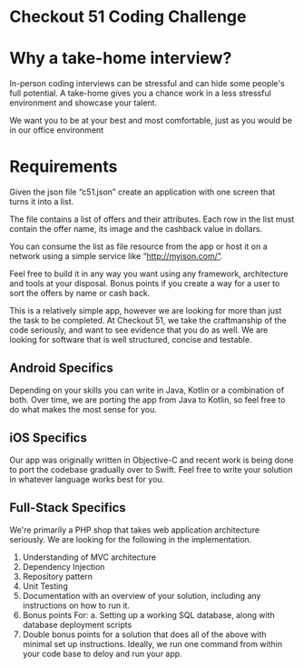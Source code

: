 # Checkout 51 Coding Challenge

# Why a take-home interview?

In-person coding interviews can be stressful and can hide some people's full potential. A take-home gives you a chance work in a less stressful environment and showcase your talent.

We want you to be at your best and most comfortable, just as you would be in our office environment

# Requirements

Given the json file “c51.json” create an application with one screen that turns it into a list. 

The file contains a list of offers and their attributes. Each row in the list must contain the offer name, its image and the cashback value in dollars. 

You can consume the list as file resource from the app or host it on a network using a simple service like “http://myjson.com/”. 

Feel free to build it in any way you want using any framework, architecture and tools at your disposal. Bonus points if you create a way for a user to sort the offers by name or cash back.

This is a relatively simple app, however we are looking for more than just the task to be completed.  At Checkout 51, we take the craftmanship of the code seriously, and want to see evidence that you do as well.  We are looking for software that is well structured, concise and testable.


## Android Specifics
Depending on your skills you can write in Java, Kotlin or a combination of both. Over time, we are porting the app from Java to Kotlin, so feel free to do what makes the most sense for you.

## iOS Specifics
Our app was originally written in Objective-C and recent work is being done to port the codebase gradually over to Swift.  Feel free to write your solution in whatever language works best for you.

## Full-Stack Specifics
We're primarily a PHP shop that takes web application architecture seriously. We are looking for the following in the implementation.
1. Understanding of MVC architecture
2. Dependency Injection
3. Repository pattern
4. Unit Testing
5. Documentation with an overview of your solution, including any instructions on how to run it.
6. Bonus points For:
    a. Setting up a working SQL database, along with database deployment scripts
7. Double bonus points for a solution that does all of the above with minimal set up instructions. Ideally, we run one command from within your code base to deloy and run your app.
   



